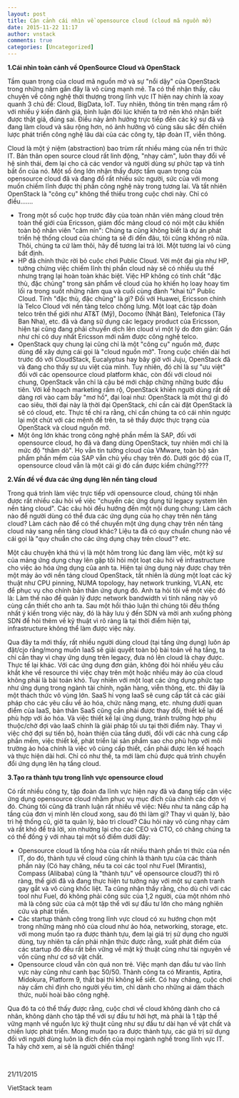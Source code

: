```yaml
---
layout: post
title: Cận cảnh cái nhìn về opensource cloud (cloud mã nguồn mở)
date: 2015-11-22 11:17
author: vnstack
comments: true
categories: [Uncategorized]
---
```

<strong>1.Cái nhìn toàn cảnh về OpenSource Cloud và OpenStack</strong>

Tầm quan trọng của cloud mã nguồn mở và sự "nổi dậy" của OpenStack trong những năm gần đây là vô cùng mạnh mẽ. Ta có thể nhận thấy, câu chuyện về công nghệ thời thượng trong lĩnh vực IT hiện nay chính là xoay quanh 3 chủ đề: Cloud, BigData, IoT. Tuy nhiên, thông tin trên mạng rầm rộ với nhiều ý kiến đánh giá, bình luận đôi lúc khiến ta trở nên khó nhận biết được thật giả, đúng sai. Điều này ảnh hưởng trực tiếp đến các kỹ sư đã và đang làm cloud và sâu rộng hơn, nó ảnh hưởng vô cùng sâu sắc đến chiến lược phát triển công nghệ lâu dài của các công ty, tập đoàn IT, viễn thông.

Cloud là một ý niệm (abstraction) bao trùm rất nhiều mảng của nền tri thức IT. Bản thân open source cloud rất linh động, "nhạy cảm", luôn thay đổi về hệ sinh thái, đem lại cho cả các vendor và người dùng sự phức tạp và tính bất ổn của nó. Một số ông lớn nhận thấy được tầm quan trọng của opensource cloud đã và đang đổ rất nhiều sức người, sức của với mong muốn chiếm lĩnh được thị phần công nghệ này trong tương lai. Và tất nhiên OpenStack là "công cụ" không thể thiếu trong cuộc chơi này. Chỉ có điều.......

<ul>
    <li>Trong một số cuộc họp trước đây của toàn nhân viên mảng cloud trên toàn thế giới của Ericsson, giám đốc mảng cloud có nói một câu khiến toàn bộ nhân viên "câm nín": Chúng ta cũng không biết là dự án phát triển hệ thống cloud của chúng ta sẽ đi đến đâu, tôi cũng không rõ nữa. Thôi, chúng ta cứ làm thôi, hãy để tương lai trả lời. Một tương lai vô cùng bất định.</li>
    <li>HP đã chính thức rời bỏ cuộc chơi Public Cloud. Với một đại gia như HP, tưởng chừng việc chiếm lĩnh thị phần cloud này sẽ có nhiều ưu thế nhưng trạng lại hoàn toàn khác biệt. Việc HP không có tính chất "đặc thù, đặc chủng" trong sản phẩm về cloud của họ khiến họ loay hoay tìm lối ra trong suốt những năm qua và cuối cùng đành "khai tử" Public Cloud. Tính "đặc thù, đặc chủng" là gì? Đối với Huawei, Ericsson chính là Telco Cloud với nền tảng telco chống lưng. Một loạt các tập đoàn telco trên thế giới như AT&amp;T (Mỹ), Docomo (Nhật Bản), Telefonica (Tây Ban Nha), etc. đã và đang sử dụng các legacy product của Ericsson, hiện tại cũng đang phải chuyển dịch lên cloud vì một lý do đơn giản: Gần như chỉ có duy nhất Ericsson mới nắm được công nghệ telco.</li>
    <li>OpenStack quy chung lại cũng chỉ là một "công cụ" nguồn mở, được dùng để xây dựng cái gọi là "cloud nguồn mở". Trong cuộc chiến dài hơi trước đó với CloudStack, Eucalyptus hay bây giờ với Juju, OpenStack đã và đang cho thấy sự ưu việt của mình. Tuy nhiên, đó chỉ là sự "ưu việt" đối với các opensource cloud platform khác, còn đối với cloud nói chung, OpenStack vẫn chỉ là cậu bé mới chập chững những bước đầu tiên. Với kế hoạch marketing rầm rộ, OpenStack khiến người dùng rất dễ dàng rơi vào cạm bẫy "mơ hồ", đại loại như: OpenStack là một thứ gì đó cao siêu, thời đại này là thời đại OpenStack, chỉ cần cài đặt OpenStack là sẽ có cloud, etc. Thực tế chỉ ra rằng, chỉ cần chúng ta có cái nhìn ngược lại một chút với các mệnh đề trên, ta sẽ thấy được thực trạng của OpenStack và cloud nguồn mở.</li>
    <li>Một ông lớn khác trong công nghệ phần mềm là SAP, đối với opensource cloud, họ đã và đang dùng OpenStack, tuy nhiên mới chỉ là mức độ "thăm dò". Họ vẫn tin tưởng cloud của VMware, toàn bộ sản phẩm phần mềm của SAP vẫn chủ yếu chạy trên đó. Dưới góc độ của IT, opensource cloud vẫn là một cái gì đó cần được kiểm chứng????</li>
</ul>

<strong>2.Vấn đề về đưa các ứng dụng lên nền tảng cloud</strong>

Trong quá trình làm việc trực tiếp với opensource cloud, chúng tôi nhận được rất nhiều câu hỏi về việc "chuyển các ứng dụng từ legacy system lên nền tảng cloud". Các câu hỏi đều hướng đến một nội dung chung: Làm cách nào để người dùng có thể đưa các ứng dụng của họ chạy trên nền tảng cloud? Làm cách nào để có thể chuyển một ứng dụng chạy trên nền tảng cloud này sang nền tảng cloud khác? Liệu ta đã có quy chuẩn chung nào về cái gọi là "quy chuẩn cho các ứng dụng chạy trên cloud"? etc.

Một câu chuyện khá thú vị là một hôm trong lúc đang làm việc, một kỹ sư của mảng ứng dụng chạy lên gặp tôi hỏi một loạt câu hỏi về infrastructure cho việc ảo hóa ứng dụng của anh ta. Hiện tại ứng dụng này được chạy trên một máy ảo với nền tảng cloud OpenStack, tất nhiên là dùng một loạt các kỹ thuật như CPU pinning, NUMA topology, hay network trunking, VLAN, etc để phục vụ cho chính bản thân ứng dụng đó. Anh ta hỏi tôi về một việc đó là: Làm thế nào để quản lý được network bandwidth vì tính năng này vô cùng cần thiết cho anh ta. Sau một hồi thảo luận thì chúng tôi đều thống nhất ý kiến trong việc này, đó là hãy lưu ý đến SDN và mời anh xuống phòng SDN để hỏi thêm về kỹ thuật vì rõ ràng là tại thời điểm hiện tại, infrastructure không thể làm được việc này.

Qua đây ta mới thấy, rất nhiều người dùng cloud (tại tầng ứng dụng) luôn áp đặt/cjo rằng/mong muốn IaaS sẽ giải quyết toàn bộ bài toán về hạ tầng, ta chỉ cần thay vì chạy ứng dụng trên legacy, đưa nó lên cloud là chạy được. Thực tế lại khác. Với các ứng dụng đơn giản, không đòi hỏi nhiều yêu cầu khắt khe về resource thì việc chạy trên một hoặc nhiều máy ảo của cloud không phải là bài toán khó. Tuy nhiên với một loạt các ứng dụng phức tạp như ứng dụng trong ngành tài chính, ngân hàng, viễn thông, etc. thì đây là một thách thức vô vùng lớn. SaaS hi vọng IaaS sẽ cung cấp tất cả các giải pháp cho các yêu cầu về ảo hóa, chức năng mạng, etc. nhưng dưới quan điểm của IaaS, bản thân SaaS cũng cần phải được thay đổi, thiết kế lại để phù hợp với ảo hóa. Và việc thiết kế lại ứng dụng, tránh trường hợp phụ thuộc/chờ đợi vào IaaS chính là giải pháp tối ưu tại thời điểm này. Thay vì việc chờ đợi sự tiến bộ, hoàn thiện của tầng dưới, đối với các nhà cung cấp phần mềm, việc thiết kế, phát triển lại sản phẩm sao cho phù hợp với môi trường ảo hóa chính là việc vô cùng cấp thiết, cần phải được lên kế hoạch và thực hiện dài hơi. Chỉ có như thế, ta mới làm chủ được quá trình chuyển đổi ứng dụng lên hạ tầng cloud.

<strong>3.Tạo ra thành tựu trong lĩnh vực opensource cloud</strong>

Có rất nhiều công ty, tập đoàn đa lĩnh vực hiện nay đã và đang tiếp cận việc ứng dụng opensource cloud nhằm phục vụ mục đích của chính các đơn vị đó. Chúng tôi cũng đã tranh luận rất nhiều về việc: Nếu như ta nâng cấp hạ tầng của đơn vị mình lên cloud xong, sau đó thì làm gì? Thay vì quản lý, bảo trì hệ thống cũ, giờ ta quản lý, bảo trì cloud? Câu hỏi này vô cùng nhạy cảm và rất khó để trả lời, xin nhường lại cho các CEO và CTO, có chăng chúng ta có thể đồng ý với nhau tại một số điểm dưới đây:

<ul>
    <li>Opensource cloud là tổng hòa của rất nhiều thành phần tri thức của nền IT, do đó, thành tựu về cloud cũng chính là thành tựu của các thành phần này (Có hay chăng, nếu ta coi các tool như Fuel (Mirantis), Compass (Alibaba) cũng là "thành tựu" về opensource cloud?) thì rõ ràng, thế giới đã và đang thực hiện tư tưởng này với một sự cạnh tranh gay gắt và vô cùng khốc liệt. Ta cũng nhận thấy rằng, cho dù chỉ với các tool như Fuel, đó không phải công sức của 1,2 người, của một nhóm nhỏ mà là công sức của cả một tập thể với sự đầu tư lớn cho mảng nghiên cứu và phát triển.</li>
    <li>Các startup thành công trong lĩnh vực cloud có xu hướng chọn một trong những mảng nhỏ của cloud như ảo hóa, networking, storage, etc. với mong muốn tạo ra được thành tựu, đem lại giá trị sử dụng cho người dùng, tuy nhiên ta cần phải nhận thức được rằng, xuất phát điểm của các startup đó đều rất bền vững về mặt kỹ thuật cũng như tài nguyên về vốn cũng như cơ sở vật chất.</li>
    <li>Opensource cloud vẫn còn quá non trẻ. Việc mạnh dạn đầu tư vào lĩnh vực này cũng như canh bạc 50/50. Thành công ta có Mirantis, Aptira, Midokura, Platform 9, thất bại thì không kể siết. Có hay chăng, cuộc chơi này cấm chỉ định cho người yếu tim, chỉ dành cho những ai dám thách thức, nuôi hoài bão công nghệ.</li>
</ul>

Qua đó ta có thể thấy được rằng, cuộc chơi về cloud không dành cho cá nhân, không dành cho tập thể với sự đầu tư hời hợt, mà phải là 1 tập thể vững mạnh về nguồn lực kỹ thuật cũng như sự đầu tư dài hạn về vật chất và chiến lược phát triển. Mong muốn tạo ra được thành tựu, các giá trị sử dụng đối với người dùng luôn là đích đến của mọi ngành nghề trong lĩnh vực IT. Ta hãy chờ xem, ai sẽ là người chiến thắng!

&nbsp;

21/11/2015

VietStack team
